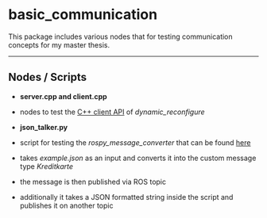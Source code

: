 # basic_communication

This package includes various nodes that for testing communication concepts for my master thesis.

---

## Nodes / Scripts

- **server.cpp and client.cpp**
 - nodes to test the [C++ client API](https://github.com/ros/dynamic_reconfigure/blob/melodic-devel/include/dynamic_reconfigure/client.h) of *dynamic_reconfigure*

- **json_talker.py**
 - script for testing the *rospy_message_converter* that can be found [here](https://github.com/uos/rospy_message_converter)
 - takes *example.json* as an input and converts it into the custom message type *Kreditkarte*
 - the message is then published via ROS topic
 - additionally it takes a JSON formatted string inside the script and publishes it on another topic

